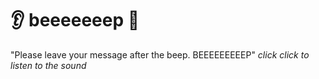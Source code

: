 # 👂 beeeeeeep 🤳
"Please leave your message after the beep. BEEEEEEEEEP" *click click to listen to the sound*
